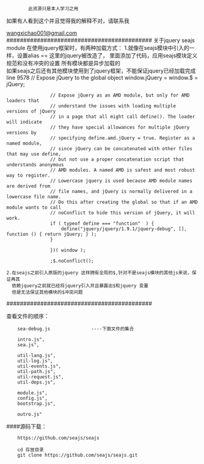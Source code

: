 ﻿            此资源只是本人学习之用

如果有人看到这个并且觉得我的解释不对，请联系我
  
  wangxichao001@gmail.com
########################################### 
关于jquery
	seajs module 在使用jquery框架时，有两种加载方式：
	1.就像在seajs模块中引入的一样，设置alias ==   这里的jquery被改造了，
	  里面添加了代码，应用seajs模块定义规范和没有冲突的设置
	  所有模块都是异步加载的   
	  如果seajs之后还有其他模块使用到了jquery框架，不能保证jquery已经加载完成
		line 9578	// Expose jQuery to the global object
					window.jQuery = window.$ = jQuery;

					// Expose jQuery as an AMD module, but only for AMD loaders that
					// understand the issues with loading multiple versions of jQuery
					// in a page that all might call define(). The loader will indicate
					// they have special allowances for multiple jQuery versions by
					// specifying define.amd.jQuery = true. Register as a named module,
					// since jQuery can be concatenated with other files that may use define,
					// but not use a proper concatenation script that understands anonymous
					// AMD modules. A named AMD is safest and most robust way to register.
					// Lowercase jquery is used because AMD module names are derived from
					// file names, and jQuery is normally delivered in a lowercase file name.
					// Do this after creating the global so that if an AMD module wants to call
					// noConflict to hide this version of jQuery, it will work.
					if ( typeof define === "function"  ) {
						define("jquery/jquery/1.9.1/jquery-debug", [], function () { return jQuery; } );
					}

					})( window );

					;$.noConflict();
		
	2.在seajs之前引入原版的jquery 这样拥有全局的$,针对不是seajs模块的其他js来说，保证再其
	  依赖jquery之前就已经将jquery引入并且暴露出$和jquery 变量
	  但是无法保证其他模块的$冲突问题

###########################################

查看文件的顺序：
        
		sea-debug.js               ----下面文件的集合
		
		intro.js",
        sea.js",

        util-lang.js",
        util-log.js",
        util-events.js",
        util-path.js",
        util-request.js",
        util-deps.js",

        module.js",
        config.js",
        bootstrap.js",

        outro.js"
        
		
####源码下载：
		
		https://github.com/seajs/seajs
		
		cd 存放目录
        git clone https://github.com/seajs/seajs.git